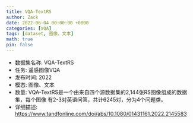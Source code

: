 ```yaml
---
title: VQA-TextRS
author: Zack
date: 2022-06-04 00:00:00 +0800
categories: [VQA]
tags: [dataset, 图像、文本]
math: true
pin: false
---
```

- 数据集名称: VQA-TextRS
- 任务: 遥感图像VQA
- 发布时间: 2022
- 模态: 图像、文本
- 数量: VQA-TextRS是一个由来自四个源数据集的2,144张RS图像组成的数据集，每个图像
有2-3对英语问答，共计6245对，分为4个问题类。
- 详细描述: https://www.tandfonline.com/doi/abs/10.1080/01431161.2022.2145583
